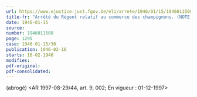 ```yaml
---
url: https://www.ejustice.just.fgov.be/eli/arrete/1946/01/15/1946011508/justel
title-fr: "Arrêté du Régent relatif au commerce des champignons. (NOTE : Consultation des versions antérieures à partir du 11-10-1980 et mise à jour au 21-11-1997)"
date: 1946-01-15
source:
number: 1946011508
page: 1295
case: 1946-01-15/30
publication: 1946-02-16
starts: 16-02-1946
modifies:
pdf-original:
pdf-consolidated:
---
```


(abrogé) <AR 1997-08-29/44, art. 9, 002;  En vigueur :  01-12-1997>
